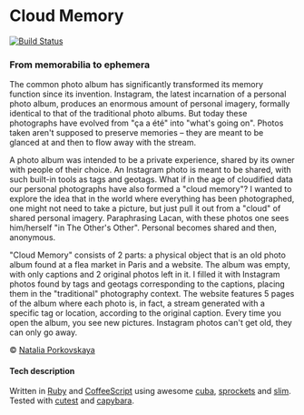 # Cloud Memory

[![Build Status](https://travis-ci.org/krasnoukhov/cloudmemory.png?branch=master)](https://travis-ci.org/krasnoukhov/cloudmemory)

### From memorabilia to ephemera 

The common photo album has significantly transformed its memory function since its invention. Instagram, the latest incarnation of a personal photo album, produces an enormous amount of personal imagery, formally identical to that of the traditional photo albums. But today these photographs have evolved from "ça a été" into "what's going on". Photos taken aren't supposed to preserve memories – they are meant to be glanced at and then to flow away with the stream.   

A photo album was intended to be a private experience, shared by its owner with people of their choice. An Instagram photo is meant to be shared, with such built-in tools as tags and geotags. What if in the age of cloudified data our personal photographs have also formed a "cloud memory"?  I wanted to explore the idea that in the world where everything has been photographed, one might not need to take a picture, but just pull it out from a "cloud" of shared personal imagery. Paraphrasing Lacan, with these photos one sees him/herself "in The Other's Other". Personal becomes shared and then, anonymous.

"Cloud Memory" consists of 2 parts: a physical object that is an old photo album found at a flea market in Paris and a website. The album was empty, with only  captions and 2 original photos left in it. I filled it with Instagram photos found by tags and geotags corresponding to the captions, placing them in the "traditional" photography context.
The website features 5 pages of the album where each photo is, in fact, a stream generated with a specific tag or location, according to the original caption. Every time you open the album, you see new pictures. Instagram photos can't get old, they can only go away.  

&copy; [Natalia Porkovskaya](http://cargocollective.com/natapokrovskaya)

#### Tech description

Written in [Ruby](http://www.ruby-lang.org/) and [CoffeeScript](http://coffeescript.org/) using awesome [cuba](https://github.com/soveran/cuba), [sprockets](https://github.com/sstephenson/sprockets) and [slim](http://slim-lang.com/). Tested with [cutest](https://github.com/djanowski/cutest) and [capybara](https://github.com/jnicklas/capybara).
